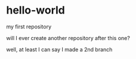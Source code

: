 # hello-world
my first repository

will I ever create another repository after this one?

well, at least I can say I made a 2nd branch
